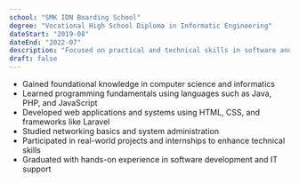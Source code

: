```yaml
---
school: "SMK IDN Boarding School"
degree: "Vocational High School Diploma in Informatic Engineering"
dateStart: "2019-08"
dateEnd: "2022-07"
description: "Focused on practical and technical skills in software and hardware engineering."
draft: false
---
```


- Gained foundational knowledge in computer science and informatics
- Learned programming fundamentals using languages such as Java, PHP, and JavaScript
- Developed web applications and systems using HTML, CSS, and frameworks like Laravel
- Studied networking basics and system administration
- Participated in real-world projects and internships to enhance technical skills
- Graduated with hands-on experience in software development and IT support
